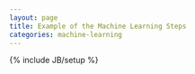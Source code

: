 ```yaml
---
layout: page
title: Example of the Machine Learning Steps
categories: machine-learning
---
```

{% include JB/setup %}


